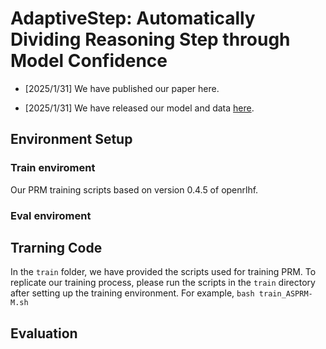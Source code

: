 # AdaptiveStep: Automatically Dividing Reasoning Step through Model Confidence

  - [2025/1/31]  We have published our paper here.
  
  - [2025/1/31]  We have released our model and data [here](https://huggingface.co/Lux0926).
  
## Environment Setup

### Train enviroment
  Our PRM training scripts based on version 0.4.5 of openrlhf.

### Eval enviroment

## Trarning Code
In the `train` folder, we have provided the scripts used for training PRM. To replicate our training process, please run the scripts in the `train` directory after setting up the training environment.
For example, `bash train_ASPRM-M.sh`


## Evaluation
